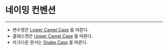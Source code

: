 # 네이밍 컨벤션 
***

- 변수명은 [Lower Camel Case](https://www.techtarget.com/whatis/definition/lowerCamelCase) 를 따른다.
- 클래스명은 [Upper Camel Case](https://wiki.c2.com/?UpperCamelCase) 를 따른다.
- 마크다운 문서는 [Snake Case](https://en.wikipedia.org/wiki/Snake_case) 를 따른다.